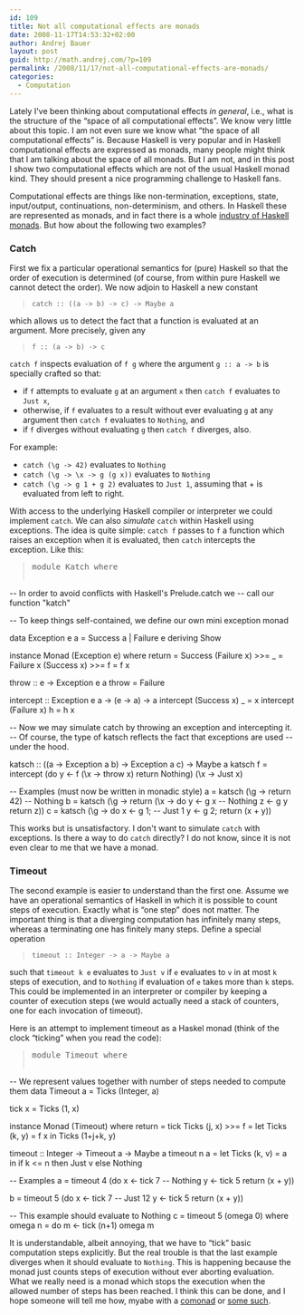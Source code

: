 ```yaml
---
id: 109
title: Not all computational effects are monads
date: 2008-11-17T14:53:32+02:00
author: Andrej Bauer
layout: post
guid: http://math.andrej.com/?p=109
permalink: /2008/11/17/not-all-computational-effects-are-monads/
categories:
  - Computation
---
```

Lately I've been thinking about computational effects _in general_, i.e., what is the structure of the “space of all computational effects”. We know very little about this topic. I am not even sure we know what “the space of all computational effects” is. Because Haskell is very popular and in Haskell computational effects are expressed as monads, many people might think that I am talking about the space of all monads. But I am not, and in this post I show two computational effects which are not of the usual Haskell monad kind. They should present a nice programming challenge to Haskell fans.<!--more-->

Computational effects are things like non-termination, exceptions, state, input/output, continuations, non-determinism, and others. In Haskell these are represented as monads, and in fact there is a whole [industry of Haskell monads](http://sigfpe.blogspot.com/). But how about the following two examples?

### Catch

First we fix a particular operational semantics for (pure) Haskell so that the order of execution is determined (of course, from within pure Haskell we cannot detect the order). We now adjoin to Haskell a new constant

> `catch :: ((a -> b) -> c) -> Maybe a` 

which allows us to detect the fact that a function is evaluated at an argument. More precisely, given any

> `f :: (a -> b) -> c`

`catch f` inspects evaluation of `f g` where the argument `g :: a -> b` is specially crafted so that:

  * if `f` attempts to evaluate `g` at an argument `x` then `catch f` evaluates to `Just x`,
  * otherwise, if `f` evaluates to a result without ever evaluating `g` at any argument then `catch f` evaluates to `Nothing`, and
  * if `f` diverges without evaluating `g` then `catch f` diverges, also.

For example:

  * `catch (\g -> 42)` evaluates to `Nothing`
  * `catch (\g -> \x -> g (g x))` evaluates to `Nothing`
  * `catch (\g -> g 1 + g 2)` evaluates to `Just 1`, assuming that + is evaluated from left to right.

With access to the underlying Haskell compiler or interpreter we could implement `catch`. We can also _simulate_ `catch` within Haskell using exceptions. The idea is quite simple: `catch f` passes to `f` a function which raises an exception when it is evaluated, then `catch` intercepts the exception. Like this:

> <pre>module Katch where

-- In order to avoid conflicts with Haskell's Prelude.catch we
-- call our function "katch"

-- To keep things self-contained, we define our own mini exception monad

data Exception e a = Success a | Failure e deriving Show

instance Monad (Exception e) where
    return = Success
    (Failure x) >>= _   = Failure x
    (Success x) >>= f   = f x

throw :: e -> Exception e a
throw = Failure

intercept :: Exception e a -> (e -> a) -> a
intercept (Success x) _ = x
intercept (Failure x) h = h x

-- Now we may simulate catch by throwing an exception and intercepting it.
-- Of course, the type of katsch reflects the fact that exceptions are used
-- under the hood.

katsch :: ((a -> Exception a b) -> Exception a c) -> Maybe a
katsch f = intercept
           (do y <- f (\x -> throw x)
               return Nothing)
           (\x -> Just x)

-- Examples (must now be written in monadic style)
a = katsch (\g -> return 42)                      -- Nothing
b = katsch (\g -> return (\x -> do y <- g x       -- Nothing
                                   z <- g y
                                   return z))
c = katsch (\g -> do x <- g 1;                    -- Just 1
                     y <- g 2;
                     return (x + y))</pre>

This works but is unsatisfactory. I don't want to simulate `catch` with exceptions. Is there a way to do `catch` directly? I do not know, since it is not even clear to me that we have a monad.

### Timeout

The second example is easier to understand than the first one. Assume we have an operational semantics of Haskell in which it is possible to count steps of execution. Exactly what is “one step” does not matter. The important thing is that a diverging computation has infinitely many steps, whereas a terminating one has finitely many steps. Define a special operation

> `timeout :: Integer -> a -> Maybe a`

such that `timeout k e` evaluates to `Just v` if `e` evaluates to `v` in at most `k` steps of execution, and to `Nothing` if evaluation of `e` takes more than `k` steps. This could be implemented in an interpreter or compiler by keeping a counter of execution steps (we would actually need a stack of counters, one for each invocation of timeout).

Here is an attempt to implement timeout as a Haskel monad (think of the clock “ticking” when you read the code):

> <pre>module Timeout where

-- We represent values together with number of steps needed to compute them
data Timeout a = Ticks (Integer, a)

tick x = Ticks (1, x)

instance Monad (Timeout) where
    return               = tick
    Ticks (j, x) >>= f   = let Ticks (k, y) = f x in Ticks (1+j+k, y)

timeout :: Integer -> Timeout a -> Maybe a
timeout n a = let Ticks (k, v) = a in
              if k <= n then Just v else Nothing

-- Examples
a = timeout 4 (do x <- tick 7      -- Nothing
                  y <- tick 5
                  return (x + y))

b = timeout 5 (do x <- tick 7      -- Just 12
                  y <- tick 5
                  return (x + y))

-- This example should evaluate to Nothing
c = timeout 5 (omega 0) where omega n = do m <- tick (n+1)
                                           omega m</pre>

It is understandable, albeit annoying, that we have to “tick” basic computation steps explicitly. But the real trouble is that the last example diverges when it should evaluate to `Nothing`. This is happening because the monad just counts steps of execution without ever aborting evaluation. What we really need is a monad which stops the execution when the allowed number of steps has been reached. I think this can be done, and I hope someone will tell me how, myabe with a [comonad](http://www.cs.helsinki.fi/u/ekarttun/comonad/) or [some such](http://www.haskell.org/arrows/).
